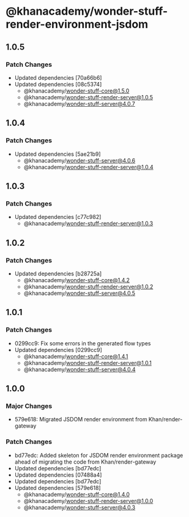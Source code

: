# @khanacademy/wonder-stuff-render-environment-jsdom

## 1.0.5

### Patch Changes

-   Updated dependencies [70a66b6]
-   Updated dependencies [08c5374]
    -   @khanacademy/wonder-stuff-core@1.5.0
    -   @khanacademy/wonder-stuff-render-server@1.0.5
    -   @khanacademy/wonder-stuff-server@4.0.7

## 1.0.4

### Patch Changes

-   Updated dependencies [5ae21b9]
    -   @khanacademy/wonder-stuff-server@4.0.6
    -   @khanacademy/wonder-stuff-render-server@1.0.4

## 1.0.3

### Patch Changes

-   Updated dependencies [c77c982]
    -   @khanacademy/wonder-stuff-render-server@1.0.3

## 1.0.2

### Patch Changes

-   Updated dependencies [b28725a]
    -   @khanacademy/wonder-stuff-core@1.4.2
    -   @khanacademy/wonder-stuff-render-server@1.0.2
    -   @khanacademy/wonder-stuff-server@4.0.5

## 1.0.1

### Patch Changes

-   0299cc9: Fix some errors in the generated flow types
-   Updated dependencies [0299cc9]
    -   @khanacademy/wonder-stuff-core@1.4.1
    -   @khanacademy/wonder-stuff-render-server@1.0.1
    -   @khanacademy/wonder-stuff-server@4.0.4

## 1.0.0

### Major Changes

-   579e618: Migrated JSDOM render environment from Khan/render-gateway

### Patch Changes

-   bd77edc: Added skeleton for JSDOM render environment package ahead of migrating the code from Khan/render-gateway
-   Updated dependencies [bd77edc]
-   Updated dependencies [07488a4]
-   Updated dependencies [bd77edc]
-   Updated dependencies [579e618]
    -   @khanacademy/wonder-stuff-core@1.4.0
    -   @khanacademy/wonder-stuff-render-server@1.0.0
    -   @khanacademy/wonder-stuff-server@4.0.3
